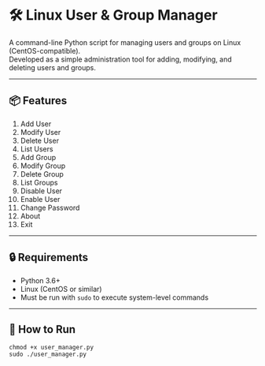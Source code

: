# 🛠️ Linux User & Group Manager

A command-line Python script for managing users and groups on Linux (CentOS-compatible).  
Developed as a simple administration tool for adding, modifying, and deleting users and groups.

---

## 📦 Features

1. Add User  
2. Modify User  
3. Delete User  
4. List Users  
5. Add Group  
6. Modify Group  
7. Delete Group  
8. List Groups  
9. Disable User  
10. Enable User  
11. Change Password  
12. About  
13. Exit  

---

## 🔒 Requirements

- Python 3.6+
- Linux (CentOS or similar)
- Must be run with `sudo` to execute system-level commands

---

## 🚀 How to Run

```
chmod +x user_manager.py
sudo ./user_manager.py
